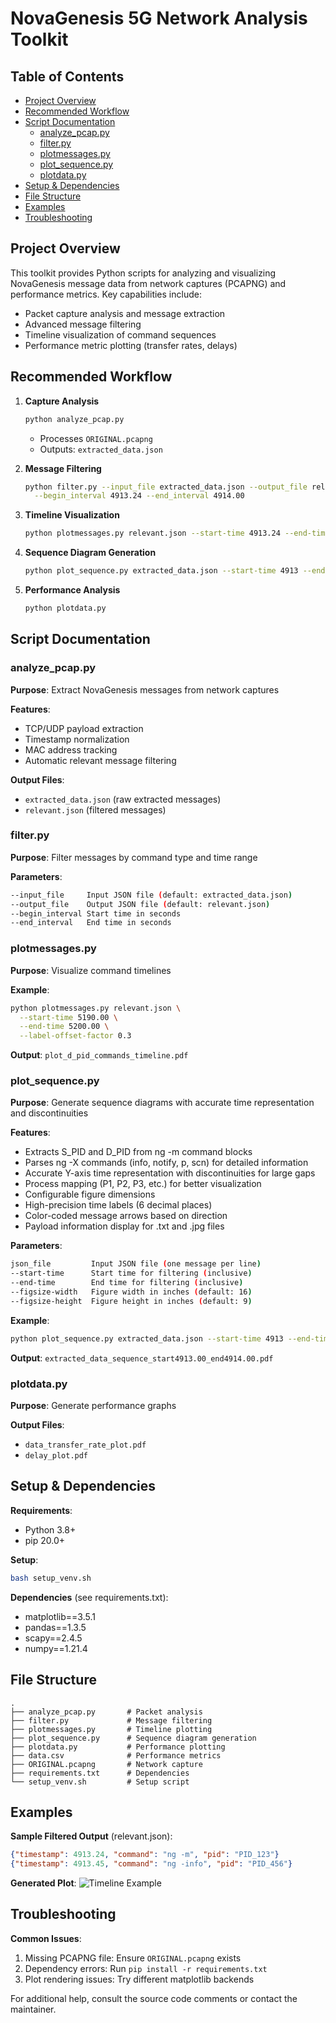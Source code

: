 # NovaGenesis 5G Network Analysis Toolkit

## Table of Contents
- [Project Overview](#project-overview)
- [Recommended Workflow](#recommended-workflow)
- [Script Documentation](#script-documentation)
  - [analyze_pcap.py](#analyze_pcappy)
  - [filter.py](#filterpy)
  - [plotmessages.py](#plotmessagespy)
  - [plot_sequence.py](#plot_sequencepy)
  - [plotdata.py](#plotdatapy)
- [Setup & Dependencies](#setup--dependencies)
- [File Structure](#file-structure)
- [Examples](#examples)
- [Troubleshooting](#troubleshooting)

## Project Overview

This toolkit provides Python scripts for analyzing and visualizing NovaGenesis message data from network captures (PCAPNG) and performance metrics. Key capabilities include:

- Packet capture analysis and message extraction
- Advanced message filtering
- Timeline visualization of command sequences
- Performance metric plotting (transfer rates, delays)

## Recommended Workflow

1. **Capture Analysis**  
   ```bash
   python analyze_pcap.py
   ```
   - Processes `ORIGINAL.pcapng`
   - Outputs: `extracted_data.json`

2. **Message Filtering**  
   ```bash
   python filter.py --input_file extracted_data.json --output_file relevant.json \
     --begin_interval 4913.24 --end_interval 4914.00
   ```

3. **Timeline Visualization**  
   ```bash
   python plotmessages.py relevant.json --start-time 4913.24 --end-time 4914.00
   ```

4. **Sequence Diagram Generation**  
   ```bash
   python plot_sequence.py extracted_data.json --start-time 4913 --end-time 4914 --figsize-width 16 --figsize-height 3
   ```

5. **Performance Analysis**  
   ```bash
   python plotdata.py
   ```

## Script Documentation

### analyze_pcap.py

**Purpose**: Extract NovaGenesis messages from network captures

**Features**:
- TCP/UDP payload extraction
- Timestamp normalization
- MAC address tracking
- Automatic relevant message filtering

**Output Files**:
- `extracted_data.json` (raw extracted messages)
- `relevant.json` (filtered messages)

### filter.py

**Purpose**: Filter messages by command type and time range

**Parameters**:
```bash
--input_file     Input JSON file (default: extracted_data.json)
--output_file    Output JSON file (default: relevant.json)  
--begin_interval Start time in seconds
--end_interval   End time in seconds
```

### plotmessages.py

**Purpose**: Visualize command timelines

**Example**:
```bash
python plotmessages.py relevant.json \
  --start-time 5190.00 \
  --end-time 5200.00 \
  --label-offset-factor 0.3
```

**Output**: `plot_d_pid_commands_timeline.pdf`

### plot_sequence.py

**Purpose**: Generate sequence diagrams with accurate time representation and discontinuities

**Features**:
- Extracts S_PID and D_PID from ng -m command blocks
- Parses ng -X commands (info, notify, p, scn) for detailed information
- Accurate Y-axis time representation with discontinuities for large gaps
- Process mapping (P1, P2, P3, etc.) for better visualization
- Configurable figure dimensions
- High-precision time labels (6 decimal places)
- Color-coded message arrows based on direction
- Payload information display for .txt and .jpg files

**Parameters**:
```bash
json_file         Input JSON file (one message per line)
--start-time      Start time for filtering (inclusive)
--end-time        End time for filtering (inclusive)
--figsize-width   Figure width in inches (default: 16)
--figsize-height  Figure height in inches (default: 9)
```

**Example**:
```bash
python plot_sequence.py extracted_data.json --start-time 4913 --end-time 4914 --figsize-width 16 --figsize-height 3
```

**Output**: `extracted_data_sequence_start4913.00_end4914.00.pdf`

### plotdata.py

**Purpose**: Generate performance graphs

**Output Files**:
- `data_transfer_rate_plot.pdf`
- `delay_plot.pdf`

## Setup & Dependencies

**Requirements**:
- Python 3.8+
- pip 20.0+

**Setup**:
```bash
bash setup_venv.sh
```

**Dependencies** (see requirements.txt):
- matplotlib==3.5.1
- pandas==1.3.5  
- scapy==2.4.5
- numpy==1.21.4

## File Structure

```
.
├── analyze_pcap.py       # Packet analysis
├── filter.py             # Message filtering
├── plotmessages.py       # Timeline plotting
├── plot_sequence.py      # Sequence diagram generation
├── plotdata.py           # Performance plotting
├── data.csv              # Performance metrics
├── ORIGINAL.pcapng       # Network capture
├── requirements.txt      # Dependencies
└── setup_venv.sh         # Setup script
```

## Examples

**Sample Filtered Output** (relevant.json):
```json
{"timestamp": 4913.24, "command": "ng -m", "pid": "PID_123"}
{"timestamp": 4913.45, "command": "ng -info", "pid": "PID_456"}
```

**Generated Plot**:
![Timeline Example](extracted_data_timeline_start4913.24_end4914.00_named.png)

## Troubleshooting

**Common Issues**:
1. Missing PCAPNG file: Ensure `ORIGINAL.pcapng` exists
2. Dependency errors: Run `pip install -r requirements.txt`
3. Plot rendering issues: Try different matplotlib backends

For additional help, consult the source code comments or contact the maintainer.
